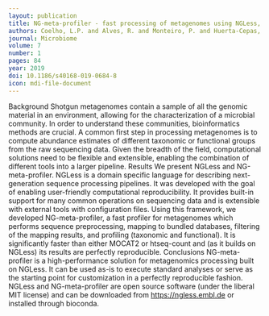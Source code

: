 ```yaml
---
layout: publication
title: NG-meta-profiler - fast processing of metagenomes using NGLess, a domain-specific language
authors: Coelho, L.P. and Alves, R. and Monteiro, P. and Huerta-Cepas, J. and Freitas, A.T. and Bork, P.
journal: Microbiome
volume: 7
number: 1
pages: 84
year: 2019
doi: 10.1186/s40168-019-0684-8
icon: mdi-file-document
---
```

Background
Shotgun metagenomes contain a sample of all the genomic material in an environment, allowing for the characterization of a microbial community. In order to understand these communities, bioinformatics methods are crucial. A common first step in processing metagenomes is to compute abundance estimates of different taxonomic or functional groups from the raw sequencing data.
Given the breadth of the field, computational solutions need to be flexible and extensible, enabling the combination of different tools into a larger pipeline.
Results
We present NGLess and NG-meta-profiler. NGLess is a domain specific language for describing next-generation sequence processing pipelines. It was developed with the goal of enabling user-friendly computational reproducibility. It provides built-in support for many common operations on sequencing data and is extensible with external tools with configuration files.
Using this framework, we developed NG-meta-profiler, a fast profiler for metagenomes which performs sequence preprocessing, mapping to bundled databases, filtering of the mapping results, and profiling (taxonomic and functional). It is significantly faster than either MOCAT2 or htseq-count and (as it builds on NGLess) its results are perfectly reproducible.
Conclusions
NG-meta-profiler is a high-performance solution for metagenomics processing built on NGLess. It can be used as-is to execute standard analyses or serve as the starting point for customization in a perfectly reproducible fashion.
NGLess and NG-meta-profiler are open source software (under the liberal MIT license) and can be downloaded from https://ngless.embl.de or installed through bioconda.